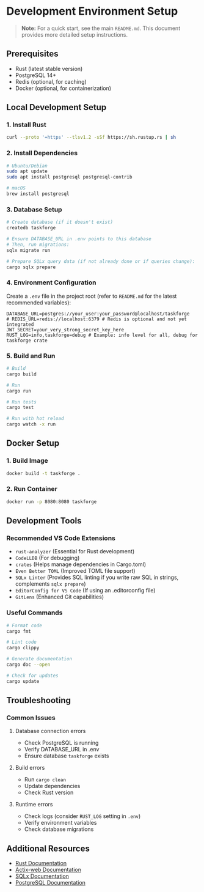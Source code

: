 # Development Environment Setup

> **Note:** For a quick start, see the main `README.md`. This document provides more detailed setup instructions.

## Prerequisites
- Rust (latest stable version)
- PostgreSQL 14+
- Redis (optional, for caching)
- Docker (optional, for containerization)

## Local Development Setup

### 1. Install Rust
```bash
curl --proto '=https' --tlsv1.2 -sSf https://sh.rustup.rs | sh
```

### 2. Install Dependencies
```bash
# Ubuntu/Debian
sudo apt update
sudo apt install postgresql postgresql-contrib

# macOS
brew install postgresql
```

### 3. Database Setup
```bash
# Create database (if it doesn't exist)
createdb taskforge

# Ensure DATABASE_URL in .env points to this database
# Then, run migrations:
sqlx migrate run

# Prepare SQLx query data (if not already done or if queries change):
cargo sqlx prepare
```

### 4. Environment Configuration
Create a `.env` file in the project root (refer to `README.md` for the latest recommended variables):
```env
DATABASE_URL=postgres://your_user:your_password@localhost/taskforge
# REDIS_URL=redis://localhost:6379 # Redis is optional and not yet integrated
JWT_SECRET=your_very_strong_secret_key_here
RUST_LOG=info,taskforge=debug # Example: info level for all, debug for taskforge crate
```

### 5. Build and Run
```bash
# Build
cargo build

# Run
cargo run

# Run tests
cargo test

# Run with hot reload
cargo watch -x run
```

## Docker Setup

### 1. Build Image
```bash
docker build -t taskforge .
```

### 2. Run Container
```bash
docker run -p 8080:8080 taskforge
```

## Development Tools

### Recommended VS Code Extensions
- `rust-analyzer` (Essential for Rust development)
- `CodeLLDB` (For debugging)
- `crates` (Helps manage dependencies in Cargo.toml)
- `Even Better TOML` (Improved TOML file support)
- `SQLx Linter` (Provides SQL linting if you write raw SQL in strings, complements `sqlx prepare`)
- `EditorConfig for VS Code` (If using an .editorconfig file)
- `GitLens` (Enhanced Git capabilities)

### Useful Commands
```bash
# Format code
cargo fmt

# Lint code
cargo clippy

# Generate documentation
cargo doc --open

# Check for updates
cargo update
```

## Troubleshooting

### Common Issues
1. Database connection errors
   - Check PostgreSQL is running
   - Verify DATABASE_URL in .env
   - Ensure database `taskforge` exists

2. Build errors
   - Run `cargo clean`
   - Update dependencies
   - Check Rust version

3. Runtime errors
   - Check logs (consider `RUST_LOG` setting in `.env`)
   - Verify environment variables
   - Check database migrations

## Additional Resources
- [Rust Documentation](https://doc.rust-lang.org/book/)
- [Actix-web Documentation](https://actix.rs/docs/)
- [SQLx Documentation](https://github.com/launchbadge/sqlx)
- [PostgreSQL Documentation](https://www.postgresql.org/docs/) 